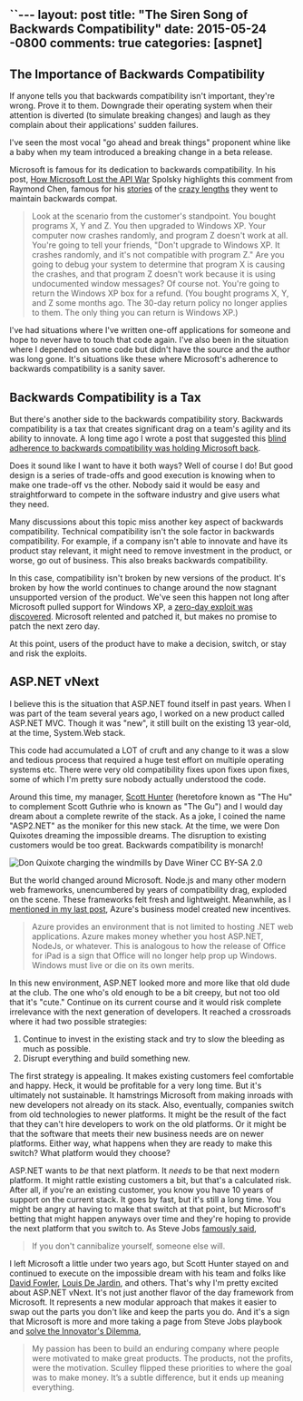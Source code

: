 ``---
layout: post
title: "The Siren Song of Backwards Compatibility"
date: 2015-05-24 -0800
comments: true
categories: [aspnet]
---

## The Importance of Backwards Compatibility

If anyone tells you that backwards compatibility isn't important, they're wrong. Prove it to them. Downgrade their operating system when their attention is diverted (to simulate breaking changes) and laugh as they complain about their applications' sudden failures.

I've seen the most vocal "go ahead and break things" proponent whine like a baby when my team introduced a breaking change in a beta release.

Microsoft is famous for its dedication to backwards compatibility. In his post, [How Microsoft Lost the API War](http://www.joelonsoftware.com/articles/APIWar.html) Spolsky highlights this comment from Raymond Chen, famous for his [stories](http://blogs.msdn.com/b/oldnewthing/archive/2003/12/23/45481.aspx) of the [crazy lengths](http://blogs.msdn.com/b/oldnewthing/archive/2003/10/15/55296.aspx) they went to maintain backwards compat.

> Look at the scenario from the customer's standpoint. You bought programs X, Y and Z. You then upgraded to Windows XP. Your computer now crashes randomly, and program Z doesn't work at all. You're going to tell your friends, "Don't upgrade to Windows XP. It crashes randomly, and it's not compatible with program Z." Are you going to debug your system to determine that program X is causing the crashes, and that program Z doesn't work because it is using undocumented window messages? Of course not. You're going to return the Windows XP box for a refund. (You bought programs X, Y, and Z some months ago. The 30-day return policy no longer applies to them. The only thing you can return is Windows XP.)

I've had situations where I've written one-off applications for someone and hope to never have to touch that code again. I've also been in the situation where I depended on some code but didn't have the source and the author was long gone. It's situations like these where Microsoft's adherence to backwards compatibility is a sanity saver.

## Backwards Compatibility is a Tax

But there's another side to the backwards compatibility story. Backwards compatibility is a tax that creates significant drag on a team's agility and its ability to innovate. A long time ago I wrote a post that suggested this [blind adherence to backwards compatibility was holding Microsoft back](http://haacked.com/archive/2006/10/01/Is_Backward_Compatibility_Holding_Microsoft_Back.aspx/).

Does it sound like I want to have it both ways? Well of course I do! But good design is a series of trade-offs and good execution is knowing when to make one trade-off vs the other. Nobody said it would be easy and straightforward to compete in the software industry and give users what they need.

Many discussions about this topic miss another key aspect of backwards compatibility. Technical compatibility isn't the sole factor in backwards compatibility. For example, if a company isn't able to innovate and have its product stay relevant, it might need to remove investment in the product, or worse, go out of business. This also breaks backwards compatibility.

In this case, compatibility isn't broken by new versions of the product. It's broken by how the world continues to change around the now stagnant unsupported version of the product. We've seen this happen not long after Microsoft pulled support for Windows XP, a [zero-day exploit was discovered](http://krebsonsecurity.com/2014/05/microsoft-issues-fix-for-ie-zero-day-includes-xp-users/). Microsoft relented and patched it, but makes no promise to patch the next zero day.

At this point, users of the product have to make a decision, switch, or stay and risk the exploits.

## ASP.NET vNext

I believe this is the situation that ASP.NET found itself in past years. When I was part of the team several years ago, I worked on a new product called ASP.NET MVC. Though it was "new", it still built on the existing 13 year-old, at the time, System.Web stack.

This code had accumulated a LOT of cruft and any change to it was a slow and tedious process that required a huge test effort on multiple operating systems etc. There were very old compatibility fixes upon fixes upon fixes, some of which I'm pretty sure nobody actually understood the code.

Around this time, my manager, [Scott Hunter](https://twitter.com/coolcsh) (heretofore known as "The Hu" to complement Scott Guthrie who is known as "The Gu") and I would day dream about a complete rewrite of the stack. As a joke, I coined the name "ASP2.NET" as the moniker for this new stack. At the time, we were Don Quixotes dreaming the impossible dreams. The disruption to existing customers would be too great. Backwards compatibility is monarch!

![Don Quixote charging the windmills by Dave Winer CC BY-SA 2.0](https://cloud.githubusercontent.com/assets/19977/3078128/f3f0f02c-e45c-11e3-9802-10f188c63934.jpg)

But the world changed around Microsoft. Node.js and many other modern web frameworks, unencumbered by years of compatibility drag, exploded on the scene. These frameworks felt fresh and lightweight. Meanwhile, as I [mentioned in my last post](http://haacked.com/archive/2014/05/17/microsofts-new-running-shoes/), Azure's business model created new incentives.

> Azure provides an environment that is not limited to hosting .NET web applications. Azure makes money whether you host ASP.NET, NodeJs, or whatever. This is analogous to how the release of Office for iPad is a sign that Office will no longer help prop up Windows. Windows must live or die on its own merits.

In this new environment, ASP.NET looked more and more like that old dude at the club. The one who's old enough to be a bit creepy, but not too old that it's "cute." Continue on its current course and it would risk complete irrelevance with the next generation of developers. It reached a crossroads where it had two possible strategies:

1. Continue to invest in the existing stack and try to slow the bleeding as much as possible.
2. Disrupt everything and build something new.

The first strategy is appealing. It makes existing customers feel comfortable and happy. Heck, it would be profitable for a very long time. But it's ultimately not sustainable. It hamstrings Microsoft from making inroads with new developers not already on its stack. Also, eventually, companies switch from old technologies to newer platforms. It might be the result of the fact that they can't hire developers to work on the old platforms. Or it might be that the software that meets their new business needs are on newer platforms. Either way, what happens when they are ready to make this switch? What platform would they choose? 

ASP.NET wants to _be_ that next platform. It _needs_ to be that next modern platform. It might rattle existing customers a bit, but that's a calculated risk. After all, if you're an existing customer, you know you have 10 years of support on the current stack. It goes by fast, but it's still a long time. You might be angry at having to make that switch at that point, but Microsoft's betting that might happen anyways over time and they're hoping to provide the next platform that you switch to. As Steve Jobs [famously said](http://www.businessinsider.com/best-steve-jobs-quotes-from-biography-2011-10),

> If you don't cannibalize yourself, someone else will.

I left Microsoft a little under two years ago, but Scott Hunter stayed on and continued to execute on the impossible dream with his team and folks like [David Fowler](http://davidfowl.com/), [Louis De Jardin](http://whereslou.com/), and others. That's why I'm pretty excited about ASP.NET vNext. It's not just another flavor of the day framework from Microsoft. It represents a new modular approach that makes it easier to swap out the parts you don't like and keep the parts you do. And it's a sign that Microsoft is more and more taking a page from Steve Jobs playbook and [solve the Innovator's Dilemma](http://blogs.hbr.org/2011/10/steve-jobs-solved-the-innovato/),

> My passion has been to build an enduring company where people were motivated to make great products. The products, not the profits, were the motivation. Sculley flipped these priorities to where the goal was to make money. It’s a subtle difference, but it ends up meaning everything.

